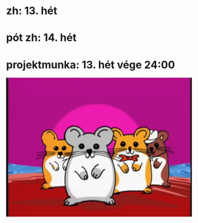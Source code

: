 # zh: 13. hét
# pót zh: 14. hét
# projektmunka: 13. hét vége 24:00

![Alt Text](https://raw.githubusercontent.com/portarto/oe-korszeru-db/main/hampster.gif)
